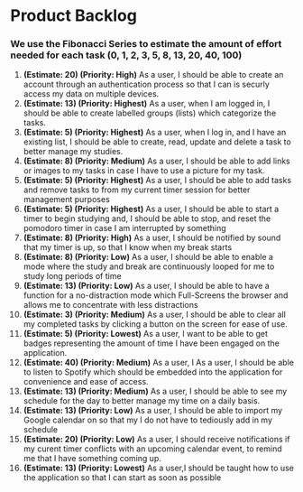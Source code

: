# Product Backlog

### We use the Fibonacci Series to estimate the amount of effort needed for each task (0, 1, 2, 3, 5, 8, 13, 20, 40, 100)

1. **(Estimate: 20) (Priority: High)** As a user, I should be able to create an account through an authentication process so that I can is securly access my data on multiple devices.
2. **(Estimate: 13) (Priority: Highest)** As a user, when I am logged in, I  should be able to create labelled groups (lists) which categorize the tasks.
3. **(Estimate: 5) (Priority: Highest)** As a user, when I log in, and I have an existing list, I should be able to create, read, update and delete a task to better manage my studies.
4. **(Estimate: 8) (Priority: Medium)** As a user, I should be able to add links or images to my tasks in case I have to use a picture for my task.
5. **(Estimate: 5) (Priority: Highest)** As a user, I should be able to add tasks and remove tasks to from my current timer session for better management purposes
6. **(Estimate: 5) (Priority: Highest)** As a user, I should be able to start a timer to begin studying and, I should be able to stop, and reset the pomodoro timer in case I am interrupted by something
7. **(Estimate: 8) (Priority: High)** As a user, I should be notified by sound that my timer is up, so that I know when my break starts
8. **(Estimate: 8) (Priority: Low)** As a user, I should be able to enable a mode where the study and break are continuously looped for me to study long periods of time
9. **(Estimate: 13) (Priority: Low)** As a user, I should be able to have a function for a no-distraction mode which Full-Screens the browser and allows me to concentrate with less distractions
10. **(Estimate: 3) (Priority: Medium)** As a user, I should be able to clear all my completed tasks by clicking a button on the screen for ease of use.
11. **(Estimate: 5) (Priority: Lowest)** As a user, I want to be able to get badges representing the amount of time I have been engaged on the application. 
12. **(Estimate: 40) (Priority: Medium)** As a user, I As a user, I should be able to listen to Spotify which should be embedded into the application for convenience and ease of access.
13. **(Estimate: 13) (Priority: Medium)** As a user, I should be able to see my schedule for the day to better manage my time on a daily basis.
14. **(Estimate: 13) (Priority: Low)** As a user, I should be able to import my Google calendar on so that my I do not have to tediously add in my schedule
15. **(Estimate: 20) (Priority: Low)** As a user, I should receive notifications if my curent timer conflicts with an upcoming calendar event, to remind me that I have something coming up.
16. **(Estimate: 13) (Priority: Lowest)** As a user,I should be taught how to use the application so that I can start as soon as possible
